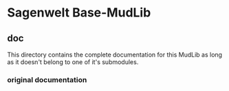# Sagenwelt Base-MudLib
## doc

This directory contains the complete documentation for this MudLib as long as it doesn't belong to one of it's submodules.

### original documentation

